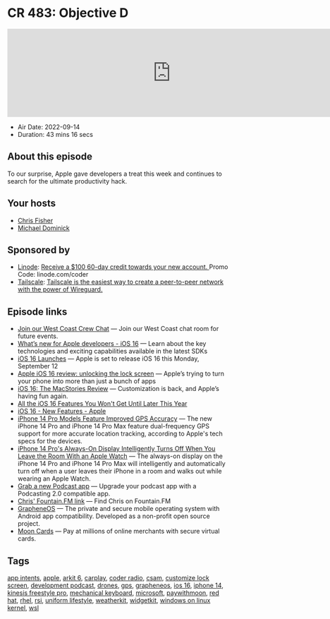 # CR 483: Objective D

<iframe src="https://player.fireside.fm/v2/MLf2ZzhC+F_GHPhXH?theme=dark" width="740" height="200" frameborder="0" scrolling="no"></iframe>

* Air Date: 2022-09-14
* Duration: 43 mins 16 secs

## About this episode

To our surprise, Apple gave developers a treat this week and continues to search for the ultimate productivity hack.

## Your hosts
* [Chris Fisher](https://coder.show/hosts/chrislas)
* [Michael Dominick](https://coder.show/hosts/michael)

## Sponsored by

  * [Linode](https://linode.com/coder): [Receive a $100 60-day credit towards your new account. ](https://linode.com/coder) Promo Code: linode.com/coder
  * [Tailscale](https://tailscale.com/coder): [Tailscale is the easiest way to create a peer-to-peer network with the power of Wireguard. ](https://tailscale.com/coder)



## Episode links

  * [Join our West Coast Crew Chat](http://bit.ly/westcoastcrew "Join our West Coast Crew Chat") — Join our West Coast chat room for future events.
  * [What’s new for Apple developers - iOS 16](https://developer.apple.com/whats-new/ "What’s new for Apple developers - iOS 16") — Learn about the key technologies and exciting capabilities available in the latest SDKs 
  * [iOS 16 Launches](https://www.macrumors.com/2022/09/11/ios-16-features-preview/ "iOS 16 Launches") — Apple is set to release iOS 16 this Monday, September 12
  * [Apple iOS 16 review: unlocking the lock screen](https://www.theverge.com/23347903/ios-16-review-iphone-apple "Apple iOS 16 review: unlocking the lock screen") — Apple’s trying to turn your phone into more than just a bunch of apps 
  * [iOS 16: The MacStories Review](https://www.macstories.net/stories/ios-16-the-macstories-review/ "iOS 16: The MacStories Review") — Customization is back, and Apple’s having fun again.
  * [All the iOS 16 Features You Won't Get Until Later This Year](https://www.macrumors.com/2022/09/11/delayed-ios-16-features/ "All the iOS 16 Features You Won't Get Until Later This Year")
  * [iOS 16 - New Features - Apple](https://www.apple.com/ios/ios-16/features/ "iOS 16 - New Features - Apple")
  * [iPhone 14 Pro Models Feature Improved GPS Accuracy](https://www.macrumors.com/2022/09/10/iphone-14-pro-dual-frequency-gps/ "iPhone 14 Pro Models Feature Improved GPS Accuracy") — The new iPhone 14 Pro and iPhone 14 Pro Max feature dual-frequency GPS support for more accurate location tracking, according to Apple's tech specs for the devices. 
  * [iPhone 14 Pro's Always-On Display Intelligently Turns Off When You Leave the Room With an Apple Watch](https://www.macrumors.com/2022/09/12/iphone-14-pro-always-on-display-apple-watch/ "iPhone 14 Pro's Always-On Display Intelligently Turns Off When You Leave the Room With an Apple Watch") — The always-on display on the iPhone 14 Pro and ‌iPhone 14 Pro‌ Max will intelligently and automatically turn off when a user leaves their iPhone in a room and walks out while wearing an Apple Watch.
  * [Grab a new Podcast app](https://podcastindex.org/apps?appTypes=app&elements=Value "Grab a new Podcast app") — Upgrade your podcast app with a Podcasting 2.0 compatible app.
  * [Chris' Fountain.FM link](https://fountain.fm/refer/chrislas-e72160c3c5 "Chris' Fountain.FM link") — Find Chris on Fountain.FM
  * [GrapheneOS](https://grapheneos.org/ "GrapheneOS") — The private and secure mobile operating system with Android app compatibility. Developed as a non-profit open source project.
  * [Moon Cards](https://paywithmoon.com/ "Moon Cards") — Pay at millions of online merchants with secure virtual cards. 



## Tags

[app intents](https://coder.show/tags/app%20intents), [apple](https://coder.show/tags/apple), [arkit 6](https://coder.show/tags/arkit%206), [carplay](https://coder.show/tags/carplay), [coder radio](https://coder.show/tags/coder%20radio), [csam](https://coder.show/tags/csam), [customize lock screen](https://coder.show/tags/customize%20lock%20screen), [development podcast](https://coder.show/tags/development%20podcast), [drones](https://coder.show/tags/drones), [gps](https://coder.show/tags/gps), [grapheneos](https://coder.show/tags/grapheneos), [ios 16](https://coder.show/tags/ios%2016), [iphone 14](https://coder.show/tags/iphone%2014), [kinesis freestyle pro](https://coder.show/tags/kinesis%20freestyle%20pro), [mechanical keyboard](https://coder.show/tags/mechanical%20keyboard), [microsoft](https://coder.show/tags/microsoft), [paywithmoon](https://coder.show/tags/paywithmoon), [red hat](https://coder.show/tags/red%20hat), [rhel](https://coder.show/tags/rhel), [rsi](https://coder.show/tags/rsi), [uniform lifestyle](https://coder.show/tags/uniform%20lifestyle), [weatherkit](https://coder.show/tags/weatherkit), [widgetkit](https://coder.show/tags/widgetkit), [windows on linux kernel](https://coder.show/tags/windows%20on%20linux%20kernel), [wsl](https://coder.show/tags/wsl)